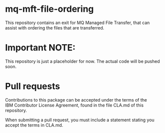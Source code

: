 mq-mft-file-ordering
====================
This repository contains an exit for MQ Managed File Transfer, that
can assist with ordering the files that are transferred.

Important NOTE: 
==============
This repository is just a placeholder for now. The actual code will be pushed soon.


Pull requests                                                                                           
=============                                                                                           
Contributions to this package can be accepted under the terms of the                                    
IBM Contributor License Agreement, found in the file CLA.md of this repository.                         
                                                                                                        
When submitting a pull request, you must include a statement stating you accept the terms in CLA.md.    

